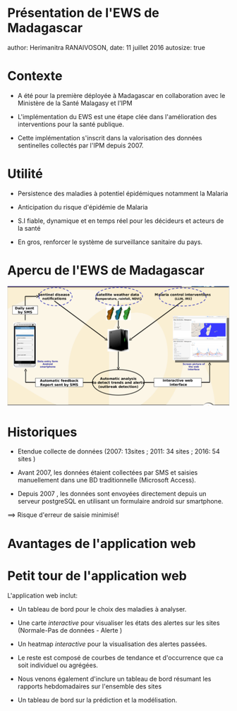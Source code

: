Présentation de l'EWS de Madagascar
========================================================
author: Herimanitra RANAIVOSON,
date: 11 juillet 2016
autosize: true

Contexte
========================================================

- 
    A été pour la première déployée à Madagascar en collaboration avec le Ministère de la Santé Malagasy et l'IPM

- L'implémentation du EWS est une étape clée dans l'amélioration des interventions pour la santé publique.
- Cette implémentation s'inscrit dans la valorisation des données sentinelles collectés par l'IPM depuis 2007.




Utilité
========================================================

- Persistence des maladies à potentiel épidémiques notamment la Malaria

- Anticipation du risque d'épidémie de Malaria

- S.I fiable, dynamique et en temps réel pour les décideurs et acteurs de la  santé

- En gros, renforcer le système de surveillance sanitaire du pays.

Apercu de l'EWS de Madagascar
========================================================

![](overview-ews.png)


Historiques
========================================================

- Etendue collecte de données (2007: 13sites ; 2011: 34 sites ; 2016: 54 sites )

- Avant 2007, les données étaient collectées par SMS et saisies manuellement dans une BD traditionnelle (Microsoft Access).

- Depuis 2007 , les données sont envoyées directement depuis un serveur postgreSQL en utilisant un formulaire android sur smartphone.

==> Risque d'erreur de saisie minimisé!


Avantages de l'application web
========================================================


Petit tour de l'application web
========================================================

L'application web inclut:

- Un tableau de bord pour le choix des maladies à analyser.
- Une carte *interactive* pour visualiser les états des alertes sur les sites (Normale-Pas de données - Alerte )
- Un heatmap *interactive* pour la visualisation des alertes passées.

- Le reste est composé de courbes de tendance et d'occurrence que ca soit individuel ou agrégées.
- Nous venons également d'inclure un tableau de bord résumant les rapports hebdomadaires sur l'ensemble des sites

- Un tableau de bord sur la prédiction et la modélisation.
